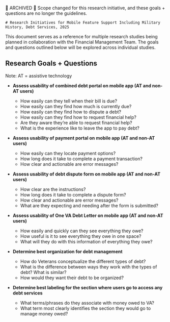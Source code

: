 📌 ARCHIVED 📌 Scope changed for this research initiative, and these goals + questions are no longer the guidelines.

 	# Research Initiatives for Mobile Feature Support Including Military History, Debt Services, 2025

This document serves as a reference for multiple research studies being planned in collaboration with the Financial Management Team. The goals and questions outlined below will be explored across individual studies.

## Research Goals + Questions	
Note: AT = assistive technology

- **Assess usability of combined debt portal on mobile app (AT and non-AT users)**
  - How easily can they tell when their bill is due?
  - How easily can they find how much is currently due?
  - How easily can they find how to dispute a debt?
  - How easily can they find how to request financial help?
  - Are they aware they’re able to request financial help?
  - What is the experience like to leave the app to pay debt?

- **Assess usability of payment portal on mobile app (AT and non-AT users)**
  - How easily can they locate payment options?
  - How long does it take to complete a payment transaction?
  - How clear and actionable are error messages?

- **Assess usability of debt dispute form on mobile app (AT and non-AT users)**
  - How clear are the instructions?
  - How long does it take to complete a dispute form?
  - How clear and actionable are error messages?
  - What are they expecting and needing after the form is submitted?

- **Assess usability of One VA Debt Letter on mobile app (AT and non-AT users)**
  - How easily and quickly can they see everything they owe?
  - How useful is it to see everything they owe in one space?
  - What will they do with this information of everything they owe?

- **Determine best organization for debt management**
  - How do Veterans conceptualize the different types of debt?
  - What is the difference between ways they work with the types of debt? What is similar?
  - How would they want their debt to be organized?

- **Determine best labeling for the section where users go to access any debt services**
  - What terms/phrases do they associate with money owed to VA?
  - What term most clearly identifies the section they would go to manage money owed?


